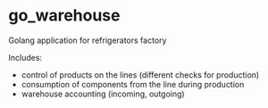 # go_warehouse

Golang application for refrigerators factory

Includes:
  - control of products on the lines (different checks for production)
  - consumption of components from the line during production
  - warehouse accounting (incoming, outgoing)
